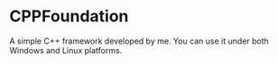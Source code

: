 # CPPFoundation
A simple C++ framework developed by me. You can use it under both Windows and Linux platforms.
